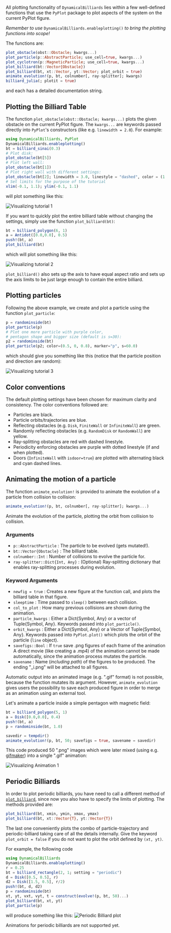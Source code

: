 All plotting functionality of `DynamicalBilliards` lies within a few well-defined functions that use the `PyPlot` package to plot aspects of the system on the current PyPlot figure.

*Remember to use* `DynamicalBilliards.enableplotting()` *to bring the plotting functions into scope!*

The functions are:
```julia
plot_obstacle(obst::Obstacle; kwargs...)
plot_particle(p::AbstractParticle; use_cell=true, kwargs...)
plot_cyclotron(p::MagneticParticle; use_cell=true, kwargs...)
plot_billiard(bt::Vector{Obstacle})
plot_billiard(bt, xt::Vector, yt::Vector; plot_orbit = true)
animate_evolution!(p, bt, colnumber[, ray-splitter]; kwargs)
billiard_julia(; plotit = true)
```
and each has a detailed documentation string.

## Plotting the Billiard Table

The function `plot_obstacle(obst::Obstacle; kwargs...)` plots the given obstacle on the current PyPlot figure. The `kwargs...` are keywords passed directly into `PyPlot`'s constructors (like e.g. `linewidth = 2.0`).
For example:
```julia
using DynamicalBilliards, PyPlot
DynamicalBilliards.enableplotting()
bt = billiard_sinai(0.3)
# Plot disk:
plot_obstacle(bt[5])
# Plot left wall:
plot_obstacle(bt[1])
# Plot right wall with different settings:
plot_obstacle(bt[2]; linewidth = 3.0, linestyle = "dashed", color = (1.0, 0.5, 0.5))
# Set limits for the purpose of the tutorial
xlim(-0.1, 1.1); ylim(-0.1, 1.1)
```
will plot something like this:

![Visualizing tutorial 1](http://i.imgur.com/lrDStnP.png)

If you want to quickly plot the entire billiard table without changing the settings, simply use the function  `plot_billiard(bt)`:
```julia
bt = billiard_polygon(6, 1)
a = Antidot([0.0,0.0], 0.5)
push!(bt, a)
plot_billiard(bt)
```
which will plot something like this:

![Visualizing tutorial 2](http://i.imgur.com/46AomXm.png)

`plot_billiard()` also sets up the axis to have equal aspect ratio and sets up the axis limits to be just large enough to contain the entire billiard.



## Plotting particles

Following the above example, we create and plot a particle using the function `plot_particle`:
```julia
p = randominside(bt)
plot_particle(p)
# Plot one more particle with purple color,
# pentagon shape and bigger size (default is s=30):
p2 = randominside(bt)
plot_particle(p2; color=(0.5, 0, 0.8), marker="p", s=60.0)
```
which should give you something like this (notice that the particle position and direction are random):

![Visualizing tutorial 3](http://i.imgur.com/8a4ajfA.png)

## Color conventions
The default plotting settings have been chosen for maximum clarity and consistency. The color conventions followed are:
* Particles are black.
* Particle orbits/trajectories are blue.
* Reflecting obstacles (e.g. `Disk`, `FiniteWall` or `InfiniteWall`) are green.
* Randomly reflecting obstacles (e.g. `RandomDisk` or `RandomWall`) are yellow.
* Ray-splitting obstacles are red with dashed linestyle.
* Periodicity enforcing obstacles are purple with dotted linestyle
  (if and when plotted).
* Doors (`InfiniteWall` with `isdoor=true`) are plotted with alternating black and
  cyan dashed lines.

## Animating the motion of a particle

The function `animate_evolution!` is provided to animate the evolution of a particle from collision to collision:

```julia
animate_evolution!(p, bt, colnumber[, ray-splitter]; kwargs...)
```
Animate the evolution of the particle, plotting the orbit from collision to collision.

### Arguments
  * `p::AbstractParticle` : The particle to be evolved (gets mutated!).
  * `bt::Vector{Obstacle}` : The billiard table.
  * `colnumber::Int` : Number of collisions to evolve the particle for.
  * `ray-splitter::Dict{Int, Any}` : (Optional) Ray-splitting dictionary
      that enables ray-splitting processes during evolution.
### Keyword Arguments
  * `newfig = true` : Creates a new figure at the function call, and plots
    the billiard table in that figure.
  * `sleeptime` : Time passed to `sleep()` between each collision.
  * `col_to_plot` : How many previous collisions are shown during the animation.
  * `particle_kwargs` : Either a Dict{Symbol, Any} or a vector of Tuple{Symbol, Any}.
    Keywords passed into `plot_particle()`.
  * `orbit_kwargs` : Either a Dict{Symbol, Any} or a Vector of Tuple{Symbol, Any}.
    Keywords passed into `PyPlot.plot()` which plots the orbit of the particle
    (`line` object).
  * `savefigs::Bool` : If `true` save .png figures of each frame of the animation
    A direct movie (like creating a .mp4) of the animation cannot be made automatically,
    since the animation process mutates the particle.
  * `savename` : Name (*including path*) of the figures to be produced. The ending
    "\_i.png" will be attached to all figures.

Automatic output into an animated image (e.g. ".gif" format) is not possible, because
the function mutates its argument. However, `animate_evolution` gives users the possibility
to save each produced figure in order to merge as an animation using an external tool.

Let's animate a particle inside a simple pentagon with magnetic field:

```julia
bt = billiard_polygon(5, 1)
a = Disk([0.0,0.0], 0.4)
push!(bt, a)
p = randominside(bt, 1.0)

savedir = tempdir()
animate_evolution!(p, bt, 50; savefigs = true, savename = savedir)
```

This code produced 50 ".png" images which were later mixed (using e.g. [gifmaker](www.gifmaker.me)) into a single ".gif" animation:

![Visualizing Animation 1](http://i.imgur.com/UyiW2N2.gif)

## Periodic Billiards
In order to plot periodic billiards, you have need to call a different method of
[`plot_billiard`](/basic/library/#DynamicalBilliards.plot_billiard), since now you
also have to specify the limits of plotting. The
methods provided are:
```julia
plot_billiard(bt, xmin, ymin, xmax, ymax)
plot_billiard(bt, xt::Vector{T}, yt::Vector{T})
```
The last one conveniently plots the combo of particle-trajectory and
periodic-billiard taking care of all the details internally. Give the keyword
`plot_orbit = false` if you do not want to plot the orbit defined by `(xt, yt)`.

For example, the following code
```julia
using DynamicalBilliards
DynamicalBilliards.enableplotting()
r = 0.25
bt = billiard_rectangle(2, 1; setting = "periodic")
d = Disk([0.5, 0.5], r)
d2 = Disk([1.5, 0.5], r/2)
push!(bt, d, d2)
p = randominside(bt)
xt, yt, vxt, vyt, t = construct(evolve!(p, bt, 50)...)
plot_billiard(bt, xt, yt)
plot_particle(p)
```
will produce something like this:
![Periodic Billiard plot](http://i.imgur.com/rOpU7sl.png)

Animations for periodic billiards are not supported yet.
